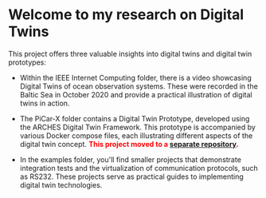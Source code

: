 # Welcome to my research on Digital Twins

This project offers three valuable insights into digital twins and digital twin prototypes:

- Within the IEEE Internet Computing folder, there is a video showcasing Digital Twins of ocean observation systems. These were recorded in the Baltic Sea in October 2020 and provide a practical illustration of digital twins in action.

- The PiCar-X folder contains a Digital Twin Prototype, developed using the ARCHES Digital Twin Framework. This prototype is accompanied by various Docker compose files, each illustrating different aspects of the digital twin concept. **<span style="color:red">This project moved to a [separate repository](https://github.com/cau-se/ARCHES-PiCar-X).</span>**
  
- In the examples folder, you'll find smaller projects that demonstrate integration tests and the virtualization of communication protocols, such as RS232. These projects serve as practical guides to implementing digital twin technologies.
